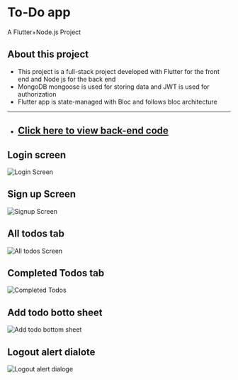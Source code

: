 # To-Do app

A Flutter+Node.js Project

## About this project

- This project is a full-stack project developed with Flutter for the front end and Node js for the back end
- MongoDB mongoose is used for storing data and JWT is used for authorization
- Flutter app is state-managed with Bloc and follows bloc architecture
------------------------------------------------------------
- [Click here to view back-end code](https://github.com/Vineeth-Kolichal/todo-api)
  --------------------------------------------------------
## Login screen
![Login Screen](https://github.com/Vineeth-Kolichal/todo-app/assets/92266542/560a58dd-b4ec-42cf-a645-52e75625c459)


## Sign up Screen
![Signup Screen](https://github.com/Vineeth-Kolichal/todo-app/assets/92266542/c3f6cb52-7815-4c02-a356-3c4a1704ee61)


## All todos tab
![All todos Screen](https://github.com/Vineeth-Kolichal/todo-app/assets/92266542/e1e14cb1-e521-4cab-9f2f-3791800481fe)

## Completed Todos tab
![Completed Todos](https://github.com/Vineeth-Kolichal/todo-app/assets/92266542/76af0721-2ce5-46af-944d-a4eea57635dd)


## Add todo botto sheet
![Add todo bottom sheet](https://github.com/Vineeth-Kolichal/todo-app/assets/92266542/b836f0a7-01e0-4fbb-8a4e-fd71406b7961)

## Logout alert dialote
![Logout alert dialoge](https://github.com/Vineeth-Kolichal/todo-app/assets/92266542/4c2514a3-df1c-47e8-9ef4-aa3669d48514)
